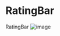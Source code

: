 # RatingBar
RatingBar
![image](https://github.com/chw2317/RatingBar/blob/master/RatingBar/RatingBar.gif)
